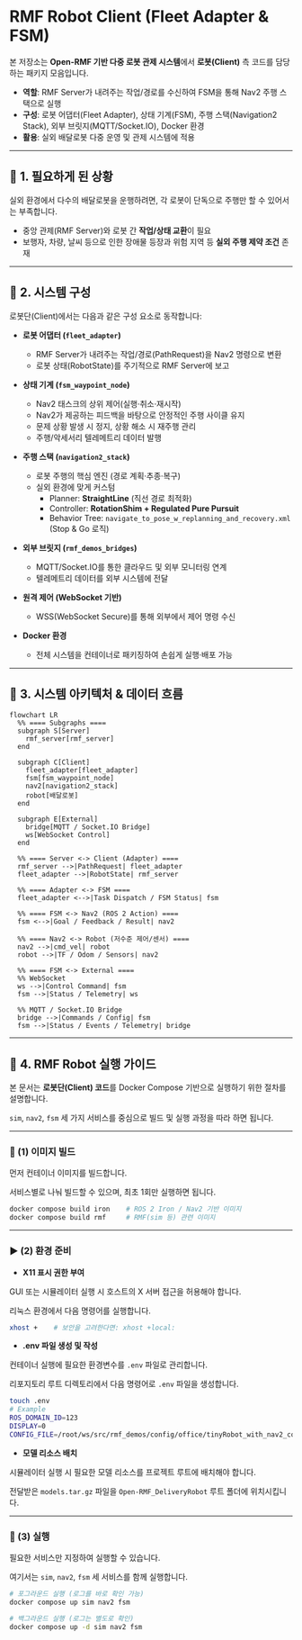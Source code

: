 # RMF Robot Client (Fleet Adapter & FSM)

본 저장소는 **Open-RMF 기반 다중 로봇 관제 시스템**에서 **로봇(Client)** 측 코드를 담당하는 패키지 모음입니다.  

- **역할**: RMF Server가 내려주는 작업/경로를 수신하여 FSM을 통해 Nav2 주행 스택으로 실행  
- **구성**: 로봇 어댑터(Fleet Adapter), 상태 기계(FSM), 주행 스택(Navigation2 Stack), 외부 브릿지(MQTT/Socket.IO), Docker 환경  
- **활용**: 실외 배달로봇 다중 운영 및 관제 시스템에 적용  

---

## 📌 1. 필요하게 된 상황
실외 환경에서 다수의 배달로봇을 운행하려면, 각 로봇이 단독으로 주행만 할 수 있어서는 부족합니다.  
- 중앙 관제(RMF Server)와 로봇 간 **작업/상태 교환**이 필요  
- 보행자, 차량, 날씨 등으로 인한 장애물 등장과 위험 지역 등 **실외 주행 제약 조건** 존재

---

## 🔧 2. 시스템 구성
로봇단(Client)에서는 다음과 같은 구성 요소로 동작합니다:

- **로봇 어댑터 (`fleet_adapter`)**  
  - RMF Server가 내려주는 작업/경로(PathRequest)을 Nav2 명령으로 변환  
  - 로봇 상태(RobotState)를 주기적으로 RMF Server에 보고  

- **상태 기계 (`fsm_waypoint_node`)**  
  - Nav2 태스크의 상위 제어(실행·취소·재시작)  
  - Nav2가 제공하는 피드백을 바탕으로 안정적인 주행 사이클 유지  
  - 문제 상황 발생 시 정지, 상황 해소 시 재주행 관리
  - 주행/악세서리 텔레메트리 데이터 발행  

- **주행 스택 (`navigation2_stack`)**  
  - 로봇 주행의 핵심 엔진 (경로 계획·추종·복구)  
  - 실외 환경에 맞게 커스텀  
    - Planner: **StraightLine** (직선 경로 최적화)
    - Controller: **RotationShim + Regulated Pure Pursuit**  
    - Behavior Tree: `navigate_to_pose_w_replanning_and_recovery.xml` (Stop & Go 로직)

- **외부 브릿지 (`rmf_demos_bridges`)**  
  - MQTT/Socket.IO를 통한 클라우드 및 외부 모니터링 연계  
  - 텔레메트리 데이터를 외부 시스템에 전달  

- **원격 제어 (WebSocket 기반)**  
  - WSS(WebSocket Secure)를 통해 외부에서 제어 명령 수신  

- **Docker 환경**  
  - 전체 시스템을 컨테이너로 패키징하여 손쉽게 실행·배포 가능

---

## 🔀 3. 시스템 아키텍처 & 데이터 흐름
```mermaid
flowchart LR
  %% ==== Subgraphs ====
  subgraph S[Server]
    rmf_server[rmf_server]
  end

  subgraph C[Client]
    fleet_adapter[fleet_adapter]
    fsm[fsm_waypoint_node]
    nav2[navigation2_stack]
    robot[배달로봇]
  end

  subgraph E[External]
    bridge[MQTT / Socket.IO Bridge]
    ws[WebSocket Control]
  end

  %% ==== Server <-> Client (Adapter) ====
  rmf_server -->|PathRequest| fleet_adapter
  fleet_adapter -->|RobotState| rmf_server

  %% ==== Adapter <-> FSM ====
  fleet_adapter <-->|Task Dispatch / FSM Status| fsm

  %% ==== FSM <-> Nav2 (ROS 2 Action) ====
  fsm <-->|Goal / Feedback / Result| nav2

  %% ==== Nav2 <-> Robot (저수준 제어/센서) ====
  nav2 -->|cmd_vel| robot
  robot -->|TF / Odom / Sensors| nav2

  %% ==== FSM <-> External ====
  %% WebSocket
  ws -->|Control Command| fsm
  fsm -->|Status / Telemetry| ws

  %% MQTT / Socket.IO Bridge
  bridge -->|Commands / Config| fsm
  fsm -->|Status / Events / Telemetry| bridge
```

---

## 🚀 4. RMF Robot 실행 가이드  

본 문서는 **로봇단(Client) 코드**를 Docker Compose 기반으로 실행하기 위한 절차를 설명합니다.  

`sim`, `nav2`, `fsm` 세 가지 서비스를 중심으로 빌드 및 실행 과정을 따라 하면 됩니다.

---

### 🧱 (1) 이미지 빌드

먼저 컨테이너 이미지를 빌드합니다.  

서비스별로 나눠 빌드할 수 있으며, 최초 1회만 실행하면 됩니다.

```bash
docker compose build iron    # ROS 2 Iron / Nav2 기반 이미지
docker compose build rmf     # RMF(sim 등) 관련 이미지
```

---

### ▶️ (2) 환경 준비

- **X11 표시 권한 부여**  

GUI 또는 시뮬레이터 실행 시 호스트의 X 서버 접근을 허용해야 합니다.  

리눅스 환경에서 다음 명령어를 실행합니다.  

```bash
xhost +    # 보안을 고려한다면: xhost +local:
```

- **.env 파일 생성 및 작성**  

컨테이너 실행에 필요한 환경변수를 `.env` 파일로 관리합니다.  

리포지토리 루트 디렉토리에서 다음 명령어로 `.env` 파일을 생성합니다.  

```bash
touch .env
# Example
ROS_DOMAIN_ID=123
DISPLAY=0
CONFIG_FILE=/root/ws/src/rmf_demos/config/office/tinyRobot_with_nav2_config.yaml  # ← 중요: 실제 환경에 맞게 수정
```

- **모델 리소스 배치**  

시뮬레이터 실행 시 필요한 모델 리소스를 프로젝트 루트에 배치해야 합니다.  

전달받은 `models.tar.gz` 파일을 `Open-RMF_DeliveryRobot` 루트 폴더에 위치시킵니다.  

---

### 🚀 (3) 실행

필요한 서비스만 지정하여 실행할 수 있습니다.  

여기서는 `sim`, `nav2`, `fsm` 세 서비스를 함께 실행합니다.  

```bash
# 포그라운드 실행 (로그를 바로 확인 가능)
docker compose up sim nav2 fsm

# 백그라운드 실행 (로그는 별도로 확인)
docker compose up -d sim nav2 fsm
```